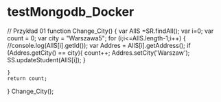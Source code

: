 # testMongodb_Docker


// Przykład 01
function Change_City() {
    var AllS =SR.findAll();
    var i=0;
    var count = 0;
    var city = "Warszawa5";
    for (i;i<=AllS.length-1;i++) {
        //console.log(AllS[i].getId());
        var Addres = AllS[i].getAddress();
        if (Addres.getCity() == city){
            count++;
            Addres.setCity('Warszaw');
            SS.updateStudent(AllS[i]);
        }

    }
    return count;
}
Change_City();
